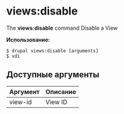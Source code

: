 # views:disable
The **views:disable** command Disable a View

**Использование:**
```
$ drupal views:disable [arguments] 
$ vdi  
```

## Доступные аргументы
Аргумент | Описание
---------|-------------
view-id | View ID
